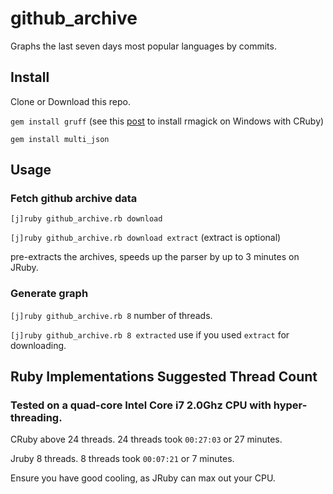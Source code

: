 # github_archive
Graphs the last seven days most popular languages by commits.

## Install
Clone or Download this repo.

`gem install gruff` (see this [post](https://shoobm.wordpress.com/2013/01/03/installing-rmagick-gem-on-windows-7/) to install rmagick on Windows with CRuby)

`gem install multi_json`

## Usage
### Fetch github archive data
`[j]ruby github_archive.rb download`

`[j]ruby github_archive.rb download extract` (extract is optional)

pre-extracts the archives, speeds up the parser by up to 3 minutes on JRuby.
### Generate graph
`[j]ruby github_archive.rb 8` number of threads.

`[j]ruby github_archive.rb 8 extracted` use if you used `extract` for downloading.
## Ruby Implementations Suggested Thread Count
### Tested on a quad-core Intel Core i7 2.0Ghz CPU with hyper-threading.
CRuby above 24 threads. 24 threads took `00:27:03` or 27 minutes.

Jruby 8 threads. 8 threads took `00:07:21` or 7 minutes.

Ensure you have good cooling, as JRuby can max out your CPU.

